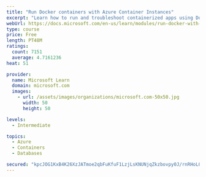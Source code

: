```yaml
---
title: "Run Docker containers with Azure Container Instances"
excerpt: "Learn how to run and troubleshoot containerized apps using Docker containers with Azure Container Instances."
webUrl: https://docs.microsoft.com/en-us/learn/modules/run-docker-with-azure-container-instances/
type: course
price: Free
length: PT48M
ratings:
  count: 7151
  average: 4.7161236
heat: 51

provider:
  name: Microsoft Learn
  domain: microsoft.com
  images:
    - url: /assets/images/organizations/microsoft.com-50x50.jpg
      width: 50
      height: 50

levels:
  - Intermediate

topics:
  - Azure
  - Containers
  - Databases

secured: "kpcJOG1KxB4K26XzJATmoe2qbFuKfuF1LzjLsKNUNjqZkzbovpy0J/rnRHoLO8tFy7T61HV4+mUILIIsNJ0AnCgqgc/oTpt41ipkAQjKWnNFmH9/a9X6l7cd4ftf8PCZO4y/qjcSxI6+LHV4EQ9e+RmO975zF9LmB9B/9gSC4nW+worqrS56Pw7mgA+VsdpVK3Yo94TDUOkah9coES45rkdTN6wxoyl4HqaOxNwoOIbNQdRZFCU8WPeqZv2TWUQdeVO3j3MjQrE3v2H+Ly7R5+A0Igm0ioOkHUxWyiuiqE0f9xAsrxy7jJU16Jp5PbEGQlCru+TMDagTG1RKSq0baQ7ChRVTKmQ7f3tfReXIt46Jht1b/TRhXVoDFxG1212RR5ByecS3/SiBfrRyNU83V10zDC4UsenJGUZXppDKbFg=;jPWWJZO96ll6whBOYO6i7Q=="
---
```


